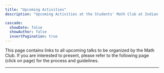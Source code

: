```yaml
---
title: "Upcoming Activities"
description: "Upcoming Activities at the Students' Math Club at Indian Statistical Institute, Bangalore."

cascade:
  showDate: false
  showAuthor: false
  invertPagination: true
---
```


This page contains links to all upcoming talks to be organized by the Math Club. If you are interested to present, please refer to the following page (click on page) for the process and guidelines.

---
